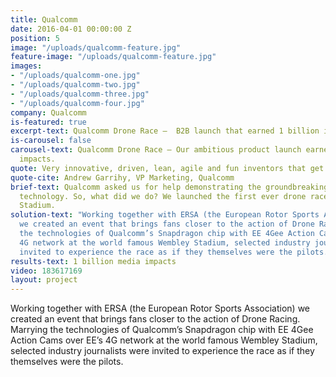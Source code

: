 ```yaml
---
title: Qualcomm
date: 2016-04-01 00:00:00 Z
position: 5
image: "/uploads/qualcomm-feature.jpg"
feature-image: "/uploads/qualcomm-feature.jpg"
images:
- "/uploads/qualcomm-one.jpg"
- "/uploads/qualcomm-two.jpg"
- "/uploads/qualcomm-three.jpg"
- "/uploads/qualcomm-four.jpg"
company: Qualcomm
is-featured: true
excerpt-text: Qualcomm Drone Race –  B2B launch that earned 1 billion impacts
is-carousel: false
carousel-text: Qualcomm Drone Race – Our ambitious product launch earned over 1 billion
  impacts.
quote: Very innovative, driven, lean, agile and fun inventors that get the job done
quote-cite: Andrew Garrihy, VP Marketing, Qualcomm
brief-text: Qualcomm asked us for help demonstrating the groundbreaking power of their
  technology. So, what did we do? We launched the first ever drone race at Wembley
  Stadium.
solution-text: "Working together with ERSA (the European Rotor Sports Association)
  we created an event that brings fans closer to the action of Drone Racing. \n\nMarrying
  the technologies of Qualcomm’s Snapdragon chip with EE 4Gee Action Cams over EE’s
  4G network at the world famous Wembley Stadium, selected industry journalists were
  invited to experience the race as if they themselves were the pilots."
results-text: 1 billion media impacts
video: 183617169
layout: project
---
```


Working together with ERSA (the European Rotor Sports Association) we created an event that brings fans closer to the action of Drone Racing. Marrying the technologies of Qualcomm’s Snapdragon chip with EE 4Gee Action Cams over EE’s 4G network at the world famous Wembley Stadium, selected industry journalists were invited to experience the race as if they themselves were the pilots.